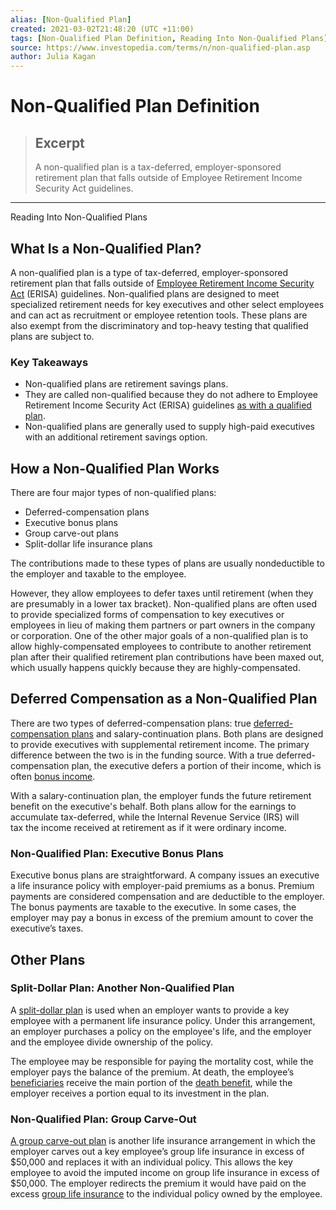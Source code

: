 ```yaml
---
alias: [Non-Qualified Plan]
created: 2021-03-02T21:48:20 (UTC +11:00)
tags: [Non-Qualified Plan Definition, Reading Into Non-Qualified Plans]
source: https://www.investopedia.com/terms/n/non-qualified-plan.asp
author: Julia Kagan
---
```


# Non-Qualified Plan Definition

> ## Excerpt
> A non-qualified plan is a tax-deferred, employer-sponsored retirement plan that falls outside of Employee Retirement Income Security Act guidelines.

---

Reading Into Non-Qualified Plans
## What Is a Non-Qualified Plan?

A non-qualified plan is a type of tax-deferred, employer-sponsored retirement plan that falls outside of [Employee Retirement Income Security Act](https://www.investopedia.com/terms/e/erisa.asp) (ERISA) guidelines. Non-qualified plans are designed to meet specialized retirement needs for key executives and other select employees and can act as recruitment or employee retention tools. These plans are also exempt from the discriminatory and top-heavy testing that qualified plans are subject to.

### Key Takeaways

-   Non-qualified plans are retirement savings plans.
-   They are called non-qualified because they do not adhere to Employee Retirement Income Security Act (ERISA) guidelines [as with a qualified plan](https://www.investopedia.com/ask/answers/206.asp).
-   Non-qualified plans are generally used to supply high-paid executives with an additional retirement savings option.

## How a Non-Qualified Plan Works

There are four major types of non-qualified plans:

-   Deferred-compensation plans
-   Executive bonus plans
-   Group carve-out plans
-   Split-dollar life insurance plans

The contributions made to these types of plans are usually nondeductible to the employer and taxable to the employee.

However, they allow employees to defer taxes until retirement (when they are presumably in a lower tax bracket). Non-qualified plans are often used to provide specialized forms of compensation to key executives or employees in lieu of making them partners or part owners in the company or corporation. One of the other major goals of a non-qualified plan is to allow highly-compensated employees to contribute to another retirement plan after their qualified retirement plan contributions have been maxed out, which usually happens quickly because they are highly-compensated.

## Deferred Compensation as a Non-Qualified Plan

There are two types of deferred-compensation plans: true [deferred-compensation plans](https://www.investopedia.com/terms/d/deferred-compensation.asp) and salary-continuation plans. Both plans are designed to provide executives with supplemental retirement income. The primary difference between the two is in the funding source. With a true deferred-compensation plan, the executive defers a portion of their income, which is often [bonus income](https://www.investopedia.com/terms/b/bonus.asp).

With a salary-continuation plan, the employer funds the future retirement benefit on the executive's behalf. Both plans allow for the earnings to accumulate tax-deferred, while the Internal Revenue Service (IRS) will tax the income received at retirement as if it were ordinary income.

### Non-Qualified Plan: Executive Bonus Plans 

Executive bonus plans are straightforward. A company issues an executive a life insurance policy with employer-paid premiums as a bonus. Premium payments are considered compensation and are deductible to the employer. The bonus payments are taxable to the executive. In some cases, the employer may pay a bonus in excess of the premium amount to cover the executive’s taxes.

## Other Plans

### Split-Dollar Plan: Another Non-Qualified Plan

A [split-dollar plan](https://www.investopedia.com/articles/professionals/010616/split-dollar-life-insurance-how-it-works.asp) is used when an employer wants to provide a key employee with a permanent life insurance policy. Under this arrangement, an employer purchases a policy on the employee's life, and the employer and the employee divide ownership of the policy.

The employee may be responsible for paying the mortality cost, while the employer pays the balance of the premium. At death, the employee’s [beneficiaries](https://www.investopedia.com/terms/b/beneficiary.asp) receive the main portion of the [death benefit](https://www.investopedia.com/terms/d/deathbenefit.asp), while the employer receives a portion equal to its investment in the plan.

### Non-Qualified Plan: Group Carve-Out 

[A group carve-out plan](https://www.investopedia.com/terms/g/group-carve-out-plan.asp) is another life insurance arrangement in which the employer carves out a key employee’s group life insurance in excess of $50,000 and replaces it with an individual policy. This allows the key employee to avoid the imputed income on group life insurance in excess of $50,000. The employer redirects the premium it would have paid on the excess [group life insurance](https://www.investopedia.com/terms/g/group-life-insurance.asp) to the individual policy owned by the employee.
